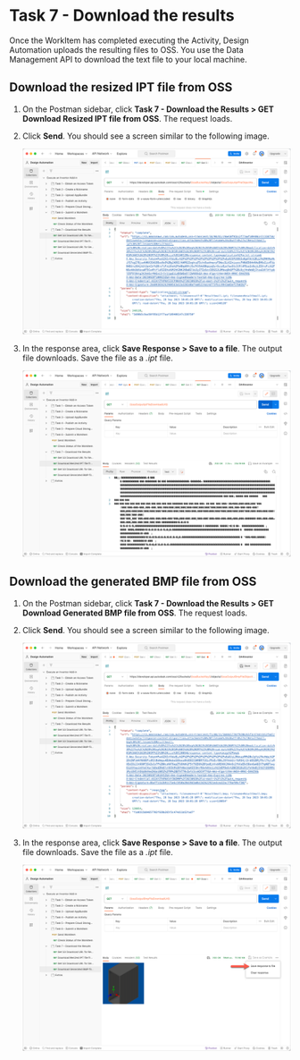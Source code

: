 # Task 7 - Download the results

Once the WorkItem has completed executing the Activity, Design Automation uploads the resulting files to OSS. You use the Data Management API to download the text file to your local machine.

## Download the resized IPT file from OSS

1. On the Postman sidebar, click **Task 7 - Download the Results > GET Download Resized IPT file from OSS**. The request loads.

2. Click **Send**. You should see a screen similar to the following image.

    ![Download Result](../images/task7-download_step_1.png "Download Result")

3. In the response area, click **Save Response > Save to a file**. The output file downloads. Save the file as a *.ipt* file.

    ![Download Result](../images/task7-download_step_2.png "Download Result")

## Download the generated BMP file from OSS

1. On the Postman sidebar, click **Task 7 - Download the Results > GET Download Generated BMP file from OSS**. The request loads.

2. Click **Send**. You should see a screen similar to the following image.

    ![Download Result](../images/task7-download_step_3.png "Download Result")

3. In the response area, click **Save Response > Save to a file**. The output file downloads. Save the file as a *.ipt* file.

    ![Download Result](../images/task7-download_step_4.png "Download Result")